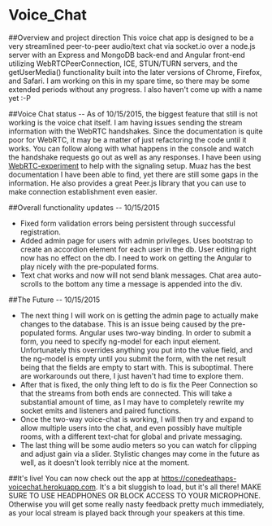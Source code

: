 # Voice_Chat

##Overview and project direction
This voice chat app is designed to be a very streamlined peer-to-peer audio/text chat via socket.io over a node.js server with an Express and MongoDB back-end and Angular front-end utilizing WebRTCPeerConnection, ICE, STUN/TURN servers, and the getUserMedia() functionality built into the later versions of Chrome, Firefox, and Safari. I am working on this in my spare time, so there may be some extended periods without any progress. I also haven't come up with a name yet :-P

##Voice Chat status
-- As of 10/15/2015, the biggest feature that still is not working is the voice chat itself. I am having issues sending the stream information with the WebRTC handshakes. Since the documentation is quite poor for WebRTC, it may be a matter of just refactoring the code until it works. You can follow along with what happens in the console and watch the handshake requests go out as well as any responses. I have been using [WebRTC-experiment](https://www.webrtc-experiment.com) to help with the signaling setup. Muaz has the best documentation I have been able to find, yet there are still some gaps in the information. He also provides a great Peer.js library that you can use to make connection establishment even easier.

##Overall functionality updates
-- 10/15/2015 
* Fixed form validation errors being persistent through successful registration.
* Added admin page for users with admin privileges. Uses bootstrap to create an accordion element for each user in the db. User editing right now has no effect on the db. I need to work on getting the Angular to play nicely with the pre-populated forms.
* Text chat works and now will not send blank messages. Chat area auto-scrolls to the bottom any time a message is appended into the div.

##The Future
-- 10/15/2015
* The next thing I will work on is getting the admin page to actually make changes to the database. This is an issue being caused by the pre-populated forms. Angular uses two-way binding. In order to submit a form, you need to specify ng-model for each input element. Unfortunately this overrides anything you put into the value field, and the ng-model is empty until you submit the form, with the net result being that the fields are empty to start with. This is suboptimal. There are workarounds out there, I just haven't had time to explore them.
* After that is fixed, the only thing left to do is fix the Peer Connection so that the streams from both ends are connected. This will take a substantial amount of time, as I may have to completely rewrite my socket emits and listeners and paired functions.
* Once the two-way voice-chat is working, I will then try and expand to allow multiple users into the chat, and even possibly have multiple rooms, with a different text-chat for global and private messaging.
* The last thing will be some audio meters so you can watch for clipping and adjust gain via a slider. Stylistic changes may come in the future as well, as it doesn't look terribly nice at the moment. 

##It's live!
You can now check out the app at https://conedeathaps-voicechat.herokuapp.com. It's a bit sluggish to load, but it's all there! MAKE SURE TO USE HEADPHONES OR BLOCK ACCESS TO YOUR MICROPHONE. Otherwise you will get some really nasty feedback pretty much immediately, as your local stream is played back through your speakers at this time.
